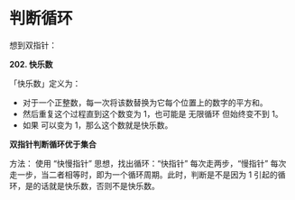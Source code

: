 # 判断循环

想到双指针：

**202. 快乐数**

「快乐数」定义为：

* 对于一个正整数，每一次将该数替换为它每个位置上的数字的平方和。 
* 然后重复这个过程直到这个数变为 1，也可能是 无限循环 但始终变不到 1。
* 如果 可以变为 1，那么这个数就是快乐数。

**双指针判断循环优于集合**

方法： 使用 “快慢指针” 思想，找出循环：“快指针” 每次走两步，“慢指针” 每次走一步，当二者相等时，即为一个循环周期。此时，判断是不是因为 1 引起的循环，是的话就是快乐数，否则不是快乐数。



